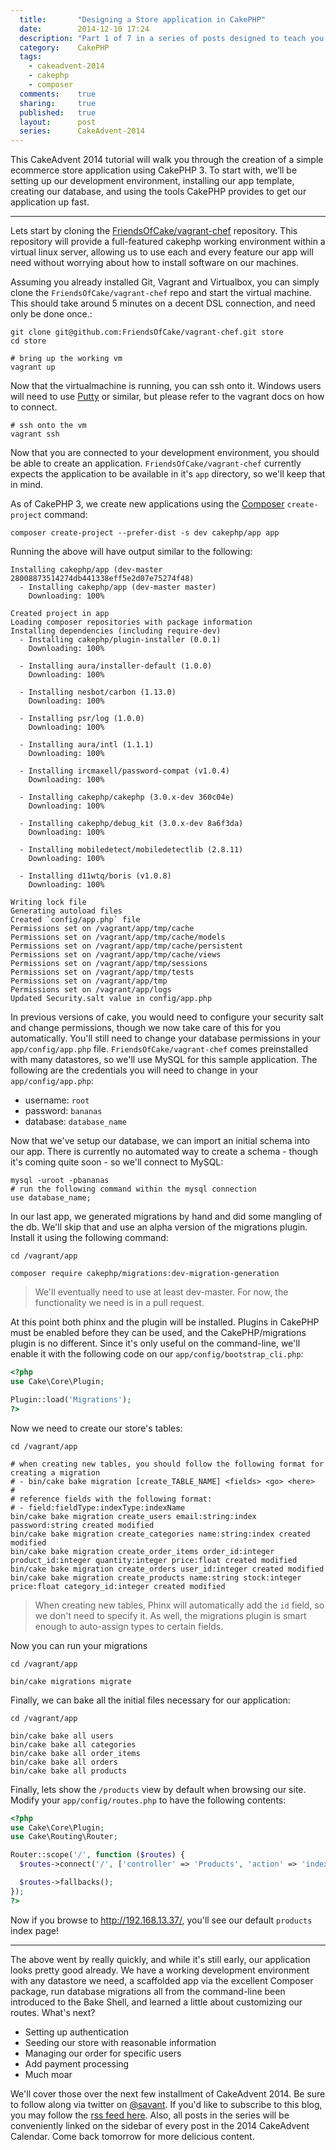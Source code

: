 ```yaml
---
  title:       "Designing a Store application in CakePHP"
  date:        2014-12-10 17:24
  description: "Part 1 of 7 in a series of posts designed to teach you how to use CakePHP 3 effectively"
  category:    CakePHP
  tags:
    - cakeadvent-2014
    - cakephp
    - composer
  comments:    true
  sharing:     true
  published:   true
  layout:      post
  series:      CakeAdvent-2014
---
```


This CakeAdvent 2014 tutorial will walk you through the creation of a simple ecommerce store application using CakePHP 3. To start with, we’ll be setting up our development environment, installing our app template, creating our database, and using the tools CakePHP provides to get our application up fast.

---

Lets start by cloning the [FriendsOfCake/vagrant-chef](https://github.com/friendsofcake/vagrant-chef) repository. This repository will provide a full-featured cakephp working environment within a virtual linux server, allowing us to use each and every feature our app will need without worrying about how to install software on our machines.

Assuming you already installed Git, Vagrant and Virtualbox, you can simply clone the `FriendsOfCake/vagrant-chef` repo and start the virtual machine. This should take around 5 minutes on a decent DSL connection, and need only be done once.:

```shell
git clone git@github.com:FriendsOfCake/vagrant-chef.git store
cd store

# bring up the working vm
vagrant up
```

Now that the virtualmachine is running, you can ssh onto it. Windows users will need to use [Putty](http://www.chiark.greenend.org.uk/~sgtatham/putty/) or similar, but please refer to the vagrant docs on how to connect.

```shell
# ssh onto the vm
vagrant ssh
```

Now that you are connected to your development environment, you should be able to create an application. `FriendsOfCake/vagrant-chef` currently expects the application to be available in it's `app` directory, so we'll keep that in mind.

As of CakePHP 3, we create new applications using the [Composer](https://getcomposer.org/) `create-project` command:

```shell
composer create-project --prefer-dist -s dev cakephp/app app
```

Running the above will have output similar to the following:

```
Installing cakephp/app (dev-master 28008873514274db441338eff5e2d07e75274f48)
  - Installing cakephp/app (dev-master master)
    Downloading: 100%

Created project in app
Loading composer repositories with package information
Installing dependencies (including require-dev)
  - Installing cakephp/plugin-installer (0.0.1)
    Downloading: 100%

  - Installing aura/installer-default (1.0.0)
    Downloading: 100%

  - Installing nesbot/carbon (1.13.0)
    Downloading: 100%

  - Installing psr/log (1.0.0)
    Downloading: 100%

  - Installing aura/intl (1.1.1)
    Downloading: 100%

  - Installing ircmaxell/password-compat (v1.0.4)
    Downloading: 100%

  - Installing cakephp/cakephp (3.0.x-dev 360c04e)
    Downloading: 100%

  - Installing cakephp/debug_kit (3.0.x-dev 8a6f3da)
    Downloading: 100%

  - Installing mobiledetect/mobiledetectlib (2.8.11)
    Downloading: 100%

  - Installing d11wtq/boris (v1.0.8)
    Downloading: 100%

Writing lock file
Generating autoload files
Created `config/app.php` file
Permissions set on /vagrant/app/tmp/cache
Permissions set on /vagrant/app/tmp/cache/models
Permissions set on /vagrant/app/tmp/cache/persistent
Permissions set on /vagrant/app/tmp/cache/views
Permissions set on /vagrant/app/tmp/sessions
Permissions set on /vagrant/app/tmp/tests
Permissions set on /vagrant/app/tmp
Permissions set on /vagrant/app/logs
Updated Security.salt value in config/app.php
```

In previous versions of cake, you would need to configure your security salt and change permissions, though we now take care of this for you automatically. You'll still need to change your database permissions in your `app/config/app.php` file. `FriendsOfCake/vagrant-chef` comes preinstalled with many datastores, so we'll use MySQL for this sample application. The following are the credentials you will need to change in your `app/config/app.php`:

- username: `root`
- password: `bananas`
- database: `database_name`

Now that we've setup our database, we can import an initial schema into our app. There is currently no automated way to create a schema - though it's coming quite soon - so we'll connect to MySQL:

```shell
mysql -uroot -pbananas
# run the following command within the mysql connection
use database_name;
```

In our last app, we generated migrations by hand and did some mangling of the db. We'll skip that and use an alpha version of the migrations plugin. Install it using the following command:

```shell
cd /vagrant/app

composer require cakephp/migrations:dev-migration-generation
```

> We'll eventually need to use at least dev-master. For now, the functionality we need is in a pull request.

At this point both phinx and the plugin will be installed. Plugins in CakePHP must be enabled before they can be used, and the CakePHP/migrations plugin is no different. Since it's only useful on the command-line, we'll enable it with the following code on our `app/config/bootstrap_cli.php`:

```php
<?php
use Cake\Core\Plugin;

Plugin::load('Migrations');
?>
```

Now we need to create our store's tables:

```shell
cd /vagrant/app

# when creating new tables, you should follow the following format for creating a migration
# - bin/cake bake migration [create_TABLE_NAME] <fields> <go> <here>
#
# reference fields with the following format:
# - field:fieldType:indexType:indexName
bin/cake bake migration create_users email:string:index password:string created modified
bin/cake bake migration create_categories name:string:index created modified
bin/cake bake migration create_order_items order_id:integer product_id:integer quantity:integer price:float created modified
bin/cake bake migration create_orders user_id:integer created modified
bin/cake bake migration create_products name:string stock:integer price:float category_id:integer created modified
```

> When creating new tables, Phinx will automatically add the `id` field, so we don't need to specify it. As well, the migrations plugin is smart enough to auto-assign types to certain fields.

Now you can run your migrations

```shell
cd /vagrant/app

bin/cake migrations migrate
```

Finally, we can bake all the initial files necessary for our application:

```shell
cd /vagrant/app

bin/cake bake all users
bin/cake bake all categories
bin/cake bake all order_items
bin/cake bake all orders
bin/cake bake all products
```

Finally, lets show the `/products` view by default when browsing our site. Modify your `app/config/routes.php` to have the following contents:

```php
<?php
use Cake\Core\Plugin;
use Cake\Routing\Router;

Router::scope('/', function ($routes) {
  $routes->connect('/', ['controller' => 'Products', 'action' => 'index']);

  $routes->fallbacks();
});
?>
```

Now if you browse to http://192.168.13.37/, you'll see our default `products` index page!

---

The above went by really quickly, and while it's still early, our application looks pretty good already. We have a working development environment with any datastore we need, a scaffolded app via the excellent Composer package, run database migrations all from the command-line been introduced to the Bake Shell, and learned a little about customizing our routes. What's next?

- Setting up authentication
- Seeding our store with reasonable information
- Managing our order for specific users
- Add payment processing
- Much moar

We'll cover those over the next few installment of CakeAdvent 2014. Be sure to follow along via twitter on [@savant](https://twitter.com/savant). If you'd like to subscribe to this blog, you may follow the [rss feed here](http://josediazgonzalez.com/atom.xml). Also, all posts in the series will be conveniently linked on the sidebar of every post in the 2014 CakeAdvent Calendar. Come back tomorrow for more delicious content.
